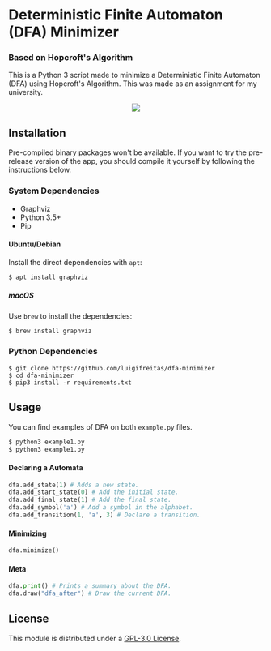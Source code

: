 # Deterministic Finite Automaton (DFA) Minimizer 
### Based on Hopcroft's Algorithm

This is a Python 3 script made to minimize a Deterministic Finite Automaton (DFA) using Hopcroft's Algorithm. This was made as an assignment for my university.

<p align="center">
<img src="https://github.com/luigifreitas/dfa-minimizer/raw/master/logo.png" />
</p>

## Installation
Pre-compiled binary packages won't be available. If you want to try the pre-release version of the app, you should compile it yourself by following the instructions below.

### System Dependencies
- Graphviz
- Python 3.5+
- Pip

#### Ubuntu/Debian
Install the direct dependencies with `apt`:
```bash
$ apt install graphviz
```

##### macOS
Use `brew` to install the dependencies:
```bash
$ brew install graphviz
```

### Python Dependencies
```
$ git clone https://github.com/luigifreitas/dfa-minimizer
$ cd dfa-minimizer
$ pip3 install -r requirements.txt
```

## Usage 
You can find examples of DFA on both `example.py` files.

```bash
$ python3 example1.py
$ python3 example1.py
```

#### Declaring a Automata
``` python
dfa.add_state(1) # Adds a new state.
dfa.add_start_state(0) # Add the initial state.
dfa.add_final_state(1) # Add the final state.
dfa.add_symbol('a') # Add a symbol in the alphabet.
dfa.add_transition(1, 'a', 3) # Declare a transition.
```

#### Minimizing
``` python
dfa.minimize()
```

#### Meta
``` python
dfa.print() # Prints a summary about the DFA.
dfa.draw("dfa_after") # Draw the current DFA.
```

## License
This module is distributed under a [GPL-3.0 License](https://github.com/luigifreitas/dfa-minimizer/blob/master/LICENSE).
